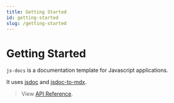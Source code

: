 ```yaml
---
title: Getting Started
id: getting-started
slug: /getting-started
---
```


# Getting Started

`js-docs` is a documentation template for Javascript applications.

It uses [jsdoc](https://jsdoc.app/) and [jsdoc-to-mdx](https://naver.github.io/jsdoc-to-mdx/).

> View [API Reference](https://pr4j3sh.github.io/js-docs/docs/api/someFn).
